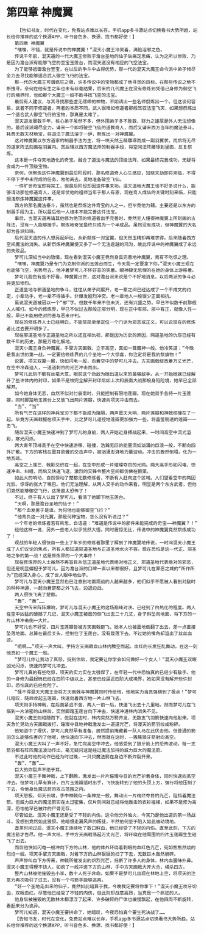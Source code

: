 # 第四章 神魔翼
        【告知书友，时代在变化，免费站点难以长存，手机app多书源站点切换看书大势所趋，站长给你推荐的这个换源APP，听书音色多、换源、找书都好使！】
       第四章 神魔翼
       “嘿嘿，不错，就是传说中的神魔翼！”混天小魔王冷笑着，满脸淫邪之色。
       传说千年前，混天道的一代大魔王惨败于澹台圣地的仙子后痛定思痛，认为之所以惨败，乃是因为澹台派有能够飞空的至宝玉莲台，而混天道没有相应的飞空法宝。
       为了能够抵御澹台至宝，在以后的争斗中占得优势，那一代的混天大魔王命令派中弟子倾尽全力去寻找能够适合武人御空飞行的法宝。
       那一代的大魔王可谓疯狂之极，许多传说中的宝物都成了他寻觅的目标，在那些传说之地不断搜寻。奈何在他有生之年也未有丝毫结果，后来的几代魔王在没有修炼到凭借己身修为御空飞行的境界时，也如那个大魔王一般不断寻找飞空的法宝。
       最后有人建议，与其寻找那些虚无缥缈的神物，不如请出一些名师祭炼出一个。但这谈何容易，武者不同于修道者，两者的本质不同，武人很难如修道者那般驾驭法宝飞天，如果想祭炼出一个适合武人御空飞行的宝物，那真是太难了。
       混天道发展数千年，核心弟子虽然不多，但外围弟子多不胜数，财力之雄厚是外人无法想像的。最后该派竭尽全力，请来一个即将破空飞仙的道教奇人，而后又请来西方当年的魔法泰斗，耗费无数天材地宝，将道法于魔法溶于一炉，祭炼出一对神魔翼。
       这对神魔翼以东方道家的制器手法为主，将一块天然玉精雕琢而成一副羽翼状，而后将无尽的道家阵法刻画在羽翼内。其后辅以西方魔法师的制器手段，将空间法阵雕琢到里面，反复祭炼。
       这本是一件夺天地造化的奇宝。融合了道法与魔法的顶级法阵，如果最终完善成功，无疑将会成为一件顶级宝物。
       奈何，但祭炼这件神魔翼到最后阶段时，那名修道奇人心生感应，知晓天劫即将来临，不得不停下手中未完成的任务，匆匆离去。觅地准备破空飞仙。
       一件旷世奇宝即将完工，但最后阶段却因这件事未功。混天道地大魔王也不好多说什么，能够请动那位修道奇人，还是仰仗他的祖师当年于那人有恩，现在奇人成仙的关键时刻来临，只能搁浅祭炼神魔翼这件事。
       西方的那名魔法泰斗，虽然也是祭炼这件奇宝的人之一，但毕竟他为辅。主要还是以东方的制器手段为主，所以最后他一人根本不能完善这件法宝。
       事后，当混天道再请其他修为绝顶的修道者出手完善时，竟然无人懂得神魔翼上所刻画的古阵法，没有一人能够接手。祭炼地奇宝最终只成为一个半成品。虽然没有成功，但神魔翼的大名却为各派知晓。
       后代混天道的传人想另起炉灶，从新祭炼一对宝翼，但天然玉精却再难求得。后来随着西方空间魔法的消失。从新祭炼神魔翼便又多了一个无法逾越的鸿沟，故此传说中的神魔翼成了永远的失败品。
       梦可儿深知当中的隐情，现在看到混天小魔王竟然身具完善地神魔翼，焉有不吃惊之理。
       “嘿嘿，神魔翼乃是专门为克制你派的玉莲台而生，今天我一定要拿下你。”混天小魔王现在也能够飞空，劣势尽去，他冲着梦可儿不怀好意的笑着。眼神肆无忌惮的在她的身体上游移着。
       梦可儿脸色有些不好看，神魔翼出世，这对澹台派来说是个不好地消息，以后两派的争斗必将更加惨烈。
       正道圣地与邪道圣地的争斗，往往从弟子间展开，老一辈之间已经达成了一个不成文的约定，小辈动手，老一辈不得插手。非爆发剧烈冲突。老一辈地人一般很少正面相抗。
       虽说混天道被冠以一个“邪”字。但数千年来不但未灭，还有兴盛之势。早已不似数千前那般人人喊打。如今的修炼界，早已不似过去那般正邪分明，现在正中有邪，邪中有正，就像人性一般，早已不能用绝对的善与恶来评判。
       现在的修炼界人士已经明白，不能简简单单定位一个门派为邪恶或正义，可以说现在的修炼者比过去要开明多了。
       现在邪道圣地与正道圣地之所以还互相仇视，那是因为历史的原因，两道圣地的仇怨已经有数千年的历史，那是万难化解地。
       混天小魔王身负神魔翼，手擎方天画戟，立于高空，真如一尊魔神一般。他冷笑道：“今晚是我出世的第一战，一定要给修炼界的几个圣地一个大惊喜，你注定将是我的祭旗物！”
       说罢，项天双翼一展，快如闪电一般，向着空中的梦可儿冲去。方天画戟绽放着万丈光芒，在空中冷森迫人，一道道刺目的光芒冲击而出。
       梦可儿此刻不敢有丝毫大意，眼前这个劲敌为她出道以来的最强敌手。从一开始她就已经解开了些许体内的封印，如果不是怕完全解开封印后如上次和辰南大战那般身陷险境，她早已全部解开。
       如今她身体无恙，自然不似对付辰南时，只能控制有限地莲瓣。现在她双手各持一片玉莲瓣，同时脚踏地玉莲台上又放飞出两片莲瓣，快速向项天冲击而去。
       “当”、“当”
       所有气芒在这样的神兵宝刃下都不能成为阻隔，两声震天大响，两片莲瓣和神戟相撞在了一起。毕竟方天画戟握在项天手中，比之梦可儿遥控地莲瓣更加强力一些，将晶莹剔透的莲瓣一一击飞。
       随后混天小魔王快速冲到了梦可儿的身前，两人开始近身搏战起来，一时间高空中流光溢彩，寒光闪烁。
       两大青年顶峰高手在空中快速游移、碰撞，浩瀚无匹的能量流如汹涌的巨浪一般，不断向四外扩散。下方的客栈在震耳欲聋的交击声中，被汹涌澎湃地力量波动。冲击的轰然倒塌，化为一地瓦砾。
       高空之上莲芒、戟影交织在一起，在空中形成一片璀璨夺目的光网。两大高手形如闪电，快速冲击、纠缠，而后又快速飞退，激烈的交锋令整片空间都仿佛在颤栗。
       如此大的响动，自然惊动了楚都无数修炼者，不断有人赶向这个区域。人们望着空中的两团光影。惊讶的张大了嘴巴。他们无法理解，从两人交手的动作来看，明显是两个东方武者，但他们竟然能够御空飞行，这简直太恐怖了！
       不过，终于有人认出了梦可儿，看清了她脚下地玉莲台。
       “天啊，那是澹台圣地的仙子！”
       “那个血发男子是谁。为何他也能够御空飞行？”
       “他背负这一对光翼，那是何种宝物，怎么没有听说过？”
       一个年老的修炼者若有所思，自语道：“难道是传说中的那件未能完成的奇宝——神魔翼？！”
       经他这样一说，另外一些老人似乎恍然大悟。同时震惊无比，传说中的神魔翼竟然祭炼成功了！
       观战的年轻人很快自一些上了年岁的修炼者那里了解到了神魔翼地传说，一时间混天小魔王成了人们议论的焦点，所有人都知道邪道圣地与正道圣地水火不容。现在恐怕是这一代正、邪圣地之争的第一战！这是修炼界的一个大事件！
       现在修炼界的人士虽然不再盲目从信正道圣地代表绝对地正义、邪道圣地代表绝对的邪恶，但还是明显偏袒于梦可儿。因为澹台派的口碑一直以来都很好，且梦可儿在罪恶之城的“所作所为”已经深入身心，成了世人眼中地仙子。
       梦可儿与混天小魔王显然也已注意到地面观战的人越来越多，他们似乎不愿被人看到对敌时的种种神通，一起向着楚都之外飞去，边退边战。
       两人很快飞离了楚都。
       “轰”、“轰”……
       天空中传来阵阵爆响，梦可儿与混天小魔王的这场巅峰对决。已经到了白热化的程度。两人在空中凶猛的硬撼了几记，混天小魔王被震的倒飞出去二十几丈，身子斜坠向地面，将下方的一片山林冲击倒一大片。
       梦可儿也不好受，四片玉莲瓣皆被方天画戟砸飞，她本人也被震地倒翻了出去，差一点直接坠落地面。总算在最后关头，控制住了玉莲台。没有栽落下去。不过她的嘴角却溢出了丝丝血迹。
       “呃啊……”项天一声大叫，手持方天画戟自山林内腾空而起。血红的长发狂乱舞动，在这一刻他真如一个魔王一般。
       “梦可儿你让我动了真怒，捉到你后，我定要让你学会如何做好一个女人！”混天小魔王双眼凶光闪烁，快速向梦可儿冲去。
       梦可儿真的有些吃惊，项天的实力实在太强悍了，在年轻一代中恐怕真的已经少有敌手。他的一身修为最起码已经在四阶中级以上，甚至已经逼近四阶大成境界，她如果没有解开些许封印，恐怕真的已经危险了。
       “怪不得混天大魔王会将方天画戟与神魔翼同时传给他，他地实力当真强横到了极点！”梦可儿暗叹，随后收起玉莲瓣，快速向着西方地一片山林飞去。
       项天则手持神戟，在后面紧追不舍，两人一前一后，快速飞出去十几里地。然而梦可儿在飞临到一片浓密的山林后，突然脚踏玉莲台向下冲去，快速冲进林内消失不见。
       混天小魔王则相随而下，但就在这时，林内突然万箭齐发，无数支飞羽箭快速向他射来。项天急忙晃动方天画戟拨打，璀璨夺目地神戟激发出一道道光芒，将漫天的箭羽绞成粉碎。
       他知道中了埋伏，梦可儿竟然早有准备，居然提前掩藏着一队人马在此伏击他。但普通的箭羽怎么能够伤害的了他呢，他快速向下冲去，然而就在这时，一簇簇狼牙箭射向高空。
       混天小魔王大叫了一声不好，急忙向高空中冲去，他感受到了狼牙箭上的恐怖波动，每一支箭羽都有阵阵魔法波动传出，毫无疑问这是经过魔法加持的威力巨大的魔法箭。
       不过此时他的动作已经为时过晚，一只只魔法箭在身边不断炸裂开来。
       “轰”、“轰”……
       巨大的炸裂声不绝于耳。
       混天小魔王手舞神戟，上下翻腾，激发出一片片璀璨夺目的光芒护着身体，同时快速向高空冲去。但梦可儿早有算计，四片玉莲瓣适时出手，飞快旋转到了他的头顶上方，强行将他压制了下去，令他身处魔法箭的攻击范围之内。
       项天怒极，仰天长啸，手中神戟似一条神龙一般，舞动出一片绚烂夺目的光芒，阻挡着魔法箭。但威力巨大的魔法箭实在太过密集，仅片刻间就已经将他轰击的衣衫褴褛，如果不是修为高深，恐怕他早已被炸的尸骨无存。
       尽管如此，混天小魔王还是受了不轻的内伤。这令他分外恼火，今天乃是他出道的第一场战斗，没想到竟然如此狼狈。他暗恨走漏风声的叛徒，不然他何至于陷入如此被动境地。
       盏茶时间过后，混天小魔王连续吐了数口鲜血，他已经受了不轻的内伤。直至此刻，下方的魔法箭才告尽。他一声大吼，手中方天画戟荡起万丈光芒，将环绕在他周围的四片玉莲瓣生生砸飞了出去。
       而后他快如闪电一般冲向下方的山林，他的体外环绕着刺眼的血红色光芒，宛如熊熊然绕的烈焰一般。项天手擎方天画戟，对着下方的山林狠狠的扫了下去，无数巨木轰然崩碎。
       声声惨叫自下方传来，神戟所催发出的炽烈光芒，扫断了许多人的身体，林内血腥味扑鼻。混天小魔王得理不饶人，如疯了一般冲进下方的山林，手中方天画戟大开大合，横杀四方。
       整片山林被他摧毁去小半，数十人死于非命。如果不是梦可儿出现在林地上空，将项天的注意力再次吸引了过去，没有一个弓箭手能够逃离。
       “好一个圣地走出来的仙子，竟然如此暗算于我，今晚我定要将你拿下！”混天小魔王咬牙切齿，双眼血红。尽管他已经受了不轻的内伤，但此刻却战意高昂，当真是一个疯狂的人。
       他身后被摧毁的无数林木都漂浮了起来，许多破碎的尸体也缓慢飘起，在他四周不断旋转，看起来分为诡异。
       梦可儿知道，混天小魔王要拼命了，她暗叹，今夜恐怕真个要生死决战了……
       【告知书友，时代在变化，免费站点难以长存，手机app多书源站点切换看书大势所趋，站长给你推荐的这个换源APP，听书音色多、换源、找书都好使！】